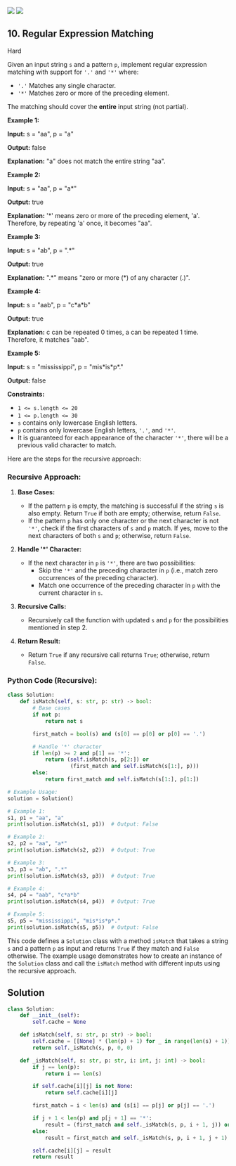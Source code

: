 [![](https://img.shields.io/github/stars/LeetCode-in-Python/LeetCode-in-Python?label=Stars&style=flat-square)](https://github.com/LeetCode-in-Python/LeetCode-in-Python)
[![](https://img.shields.io/github/forks/LeetCode-in-Python/LeetCode-in-Python?label=Fork%20me%20on%20GitHub%20&style=flat-square)](https://github.com/LeetCode-in-Python/LeetCode-in-Python/fork)

## 10\. Regular Expression Matching

Hard

Given an input string `s` and a pattern `p`, implement regular expression matching with support for `'.'` and `'*'` where:

*   `'.'` Matches any single character.
*   `'*'` Matches zero or more of the preceding element.

The matching should cover the **entire** input string (not partial).

**Example 1:**

**Input:** s = "aa", p = "a"

**Output:** false

**Explanation:** "a" does not match the entire string "aa". 

**Example 2:**

**Input:** s = "aa", p = "a\*"

**Output:** true

**Explanation:** '\*' means zero or more of the preceding element, 'a'. Therefore, by repeating 'a' once, it becomes "aa". 

**Example 3:**

**Input:** s = "ab", p = ".\*"

**Output:** true

**Explanation:** ".\*" means "zero or more (\*) of any character (.)". 

**Example 4:**

**Input:** s = "aab", p = "c\*a\*b"

**Output:** true

**Explanation:** c can be repeated 0 times, a can be repeated 1 time. Therefore, it matches "aab". 

**Example 5:**

**Input:** s = "mississippi", p = "mis\*is\*p\*."

**Output:** false 

**Constraints:**

*   `1 <= s.length <= 20`
*   `1 <= p.length <= 30`
*   `s` contains only lowercase English letters.
*   `p` contains only lowercase English letters, `'.'`, and `'*'`.
*   It is guaranteed for each appearance of the character `'*'`, there will be a previous valid character to match.

Here are the steps for the recursive approach:

### Recursive Approach:

1. **Base Cases:**
   - If the pattern `p` is empty, the matching is successful if the string `s` is also empty. Return `True` if both are empty; otherwise, return `False`.
   - If the pattern `p` has only one character or the next character is not `'*'`, check if the first characters of `s` and `p` match. If yes, move to the next characters of both `s` and `p`; otherwise, return `False`.

2. **Handle '*' Character:**
   - If the next character in `p` is `'*'`, there are two possibilities:
     - Skip the `'*'` and the preceding character in `p` (i.e., match zero occurrences of the preceding character).
     - Match one occurrence of the preceding character in `p` with the current character in `s`.

3. **Recursive Calls:**
   - Recursively call the function with updated `s` and `p` for the possibilities mentioned in step 2.

4. **Return Result:**
   - Return `True` if any recursive call returns `True`; otherwise, return `False`.

### Python Code (Recursive):

```python
class Solution:
    def isMatch(self, s: str, p: str) -> bool:
        # Base cases
        if not p:
            return not s

        first_match = bool(s) and (s[0] == p[0] or p[0] == '.')

        # Handle '*' character
        if len(p) >= 2 and p[1] == '*':
            return (self.isMatch(s, p[2:]) or
                    (first_match and self.isMatch(s[1:], p)))
        else:
            return first_match and self.isMatch(s[1:], p[1:])

# Example Usage:
solution = Solution()

# Example 1:
s1, p1 = "aa", "a"
print(solution.isMatch(s1, p1))  # Output: False

# Example 2:
s2, p2 = "aa", "a*"
print(solution.isMatch(s2, p2))  # Output: True

# Example 3:
s3, p3 = "ab", ".*"
print(solution.isMatch(s3, p3))  # Output: True

# Example 4:
s4, p4 = "aab", "c*a*b"
print(solution.isMatch(s4, p4))  # Output: True

# Example 5:
s5, p5 = "mississippi", "mis*is*p*."
print(solution.isMatch(s5, p5))  # Output: False
```

This code defines a `Solution` class with a method `isMatch` that takes a string `s` and a pattern `p` as input and returns `True` if they match and `False` otherwise. The example usage demonstrates how to create an instance of the `Solution` class and call the `isMatch` method with different inputs using the recursive approach.

## Solution

```python
class Solution:
    def __init__(self):
        self.cache = None

    def isMatch(self, s: str, p: str) -> bool:
        self.cache = [[None] * (len(p) + 1) for _ in range(len(s) + 1)]
        return self._isMatch(s, p, 0, 0)

    def _isMatch(self, s: str, p: str, i: int, j: int) -> bool:
        if j == len(p):
            return i == len(s)

        if self.cache[i][j] is not None:
            return self.cache[i][j]

        first_match = i < len(s) and (s[i] == p[j] or p[j] == '.')

        if j + 1 < len(p) and p[j + 1] == '*':
            result = (first_match and self._isMatch(s, p, i + 1, j)) or self._isMatch(s, p, i, j + 2)
        else:
            result = first_match and self._isMatch(s, p, i + 1, j + 1)

        self.cache[i][j] = result
        return result
```